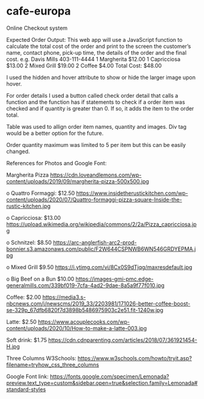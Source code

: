 # cafe-europa
Online Checkout system

Expected Order Output:
This web app will use a JavaScript function to calculate the total cost of the order and print to the screen the customer’s name, contact phone, pick-up time, the details of the order and the final cost.
e.g.
Davis Mills
403-111-4444
1 Margherita $12.00
1 Capricciosa $13.00
2 Mixed Grill $19.00
2 Coffee $4.00
Total Cost: $48.00

  
I used the hidden and hover attribute to show or hide the larger image upon hover.

For order details I used a button called check order detail that calls a function and the 
function has if statements to check if a order item was checked and if quantity is greater than 0.
If so, it adds the item to the order total.

Table was used to allign order item names, quantity and images. Div tag would be a better option for the future.

Order quantity maximum was limited to 5 per item but this can be easily changed.


References for Photos and Google Font:

Margherita Pizza
https://cdn.loveandlemons.com/wp-content/uploads/2019/09/margherita-pizza-500x500.jpg

o Quattro Formaggi: $12.50
https://www.insidetherustickitchen.com/wp-content/uploads/2020/07/Quattro-formaggi-pizza-square-Inside-the-rustic-kitchen.jpg

o Capricciosa: $13.00
https://upload.wikimedia.org/wikipedia/commons/2/2a/Pizza_capricciosa.jpg

o Schnitzel: $8.50
https://arc-anglerfish-arc2-prod-bonnier.s3.amazonaws.com/public/F2W644CSPNWB6WN546GRDYEPMA.jpg

o Mixed Grill $9.50
https://i.ytimg.com/vi/8Cx0S9dTjqg/maxresdefault.jpg

o Big Beef on a Bun $10.00
https://images-gmi-pmc.edge-generalmills.com/339bf019-7cfa-4ad2-9dae-8a5a9f77f010.jpg

Coffee: $2.00
https://media3.s-nbcnews.com/j/newscms/2019_33/2203981/171026-better-coffee-boost-se-329p_67dfb6820f7d3898b5486975903c2e51.fit-1240w.jpg

Latte: $2.50
https://www.acouplecooks.com/wp-content/uploads/2020/10/How-to-make-a-latte-003.jpg

Soft drink: $1.75
https://cdn.cdnparenting.com/articles/2018/07/361921454-H.jpg

Three Columns W3Schools:
https://www.w3schools.com/howto/tryit.asp?filename=tryhow_css_three_columns

Google Font link:
https://fonts.google.com/specimen/Lemonada?preview.text_type=custom&sidebar.open=true&selection.family=Lemonada#standard-styles
